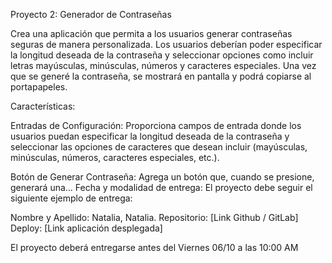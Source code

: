 Proyecto 2: Generador de Contraseñas

Crea una aplicación que permita a los usuarios generar contraseñas seguras de manera personalizada. Los usuarios deberían poder especificar la longitud deseada de la contraseña y seleccionar opciones como incluir letras mayúsculas, minúsculas, números y caracteres especiales. Una vez que se generé la contraseña, se mostrará en pantalla y podrá copiarse al portapapeles.

Características:

Entradas de Configuración: Proporciona campos de entrada donde los usuarios puedan especificar la longitud deseada de la contraseña y seleccionar las opciones de caracteres que desean incluir (mayúsculas, minúsculas, números, caracteres especiales, etc.).

Botón de Generar Contraseña: Agrega un botón que, cuando se presione, generará una…
Fecha y modalidad de entrega:
El proyecto debe seguir el siguiente ejemplo de entrega:

Nombre y Apellido: Natalia, Natalia.
Repositorio: [Link Github / GitLab]
Deploy: [Link aplicación desplegada]

El proyecto deberá entregarse antes del Viernes 06/10 a las 10:00 AM